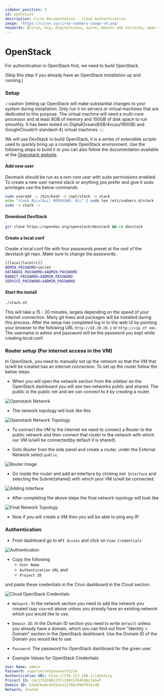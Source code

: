 ```yaml
---
sidebar_position: 5
id: openstack
description: Cirun Documentation - Cloud Authentication.
image: "https://cirun.io/cirun-summary-image-v4.png"
keywords: [Cirun, Gcp, digitalocean, azure, Amazon web services, open stack, Authentication, Oracle]
---
```


# OpenStack

For authentication in OpenStack first, we need to build OpenStack.

(Skip this step if you already have an OpenStack installation up and running.)

### Setup

:::caution
Setting up OpenStack will make substantial changes to your system during installation. Only run it on servers or virtual machines that are dedicated to this purpose. The virtual machine will need a multi-core processor and at least 8GB of memory and 100GB of disk space to run smoothly. It has been tested on DigitalOcean(8GB/4vcpu/160GB) and GoogleCloud(n1-standard-4) virtual machines.
:::

We will use DevStack to build OpenStack, it is a series of extensible scripts used to quickly bring up a complete OpenStack environment. Use the following steps to build it or you can also follow the documentation available at the [Openstack website](https://docs.openstack.org/devstack/latest).

#### Add new user

Devstack should be run as a non-root user with sudo permissions enabled. To create a new user named stack or anything you prefer and give it sudo privileges use the below commands

```bash
sudo useradd -s /bin/bash -d /opt/stack -m stack
echo "stack ALL=(ALL) NOPASSWD: ALL" | sudo tee /etc/sudoers.d/stack
sudo -u stack -i
```

#### Download DevStack

```bash
git clone https://opendev.org/openstack/devstack && cd devstack
```

#### Create a local.conf

Create a local.conf file with four passwords preset at the root of the devstack git repo. Make sure to change the passwords.

```bash
[[local|localrc]]
ADMIN_PASSWORD=secret
DATABASE_PASSWORD=$ADMIN_PASSWORD
RABBIT_PASSWORD=$ADMIN_PASSWORD
SERVICE_PASSWORD=$ADMIN_PASSWORD
```

#### Start the install

```bash
./stack.sh
```

This will take a 15 - 20 minutes, largely depending on the speed of your internet connection. Many git trees and packages will be installed during this process. After the setup has completed log in to the web UI by pointing your browser to the following URL `http://10.20.20.1` or `http://<ip of vm>`. The username is admin and password will be the password you kept while creating local.conf.

### Router setup (For internet access in the VM)

In OpenStack, you need to manually set up the network so that the VM that is/will be created has an internet connection. To set up the router follow the below steps.

- When you will open the network section from the sidebar on the OpenStack dashboard you will see two networks public and shared. The public is the public net and we can connect to it by creating a router.

![Openstack Network](../../static/cloud/openstack-network.png)

- The network topology will look like this

![Openstack Network Topology](../../static/cloud/openstack-network-topology.png)

- To connect the VM to the internet we need to connect a Router to the public network and then connect that router to the network with which our VM is/will be connected(by default it is shared).

- Goto Router from the side panel and create a router, under the External Network select `public`.

![Router Image](https://user-images.githubusercontent.com/55244069/141321487-a873e30e-ffaf-4e08-b371-9c8efff9f809.png)

- Go inside the router and add an interface by clicking `Add Interface` and selecting the Subnet(shared) with which your VM is/will be connected.

![Adding Interface](https://user-images.githubusercontent.com/55244069/141322128-906e7823-42f0-4e39-8683-168626a130d6.png)

- After completing the above steps the final network topology will look like

![Final Network Topology](../../static/cloud/openstack-final-network-topology.png)

- Now if you will create a VM then you will be able to ping any IP.

### Authentication

- From dashboard go to `API Access` and click on `View Credentials`

![Authentication](../../static/cloud/openstack-authentication.png)

- Copy the following
    - `User Name`
    - `Authentication URL` and
    - `Project ID`

and paste these credentials in the Cirun dashboard in the Cloud section.

![Cloud OpenStack Credentials](../../static/cloud/cloud-openstack-creds.png)

- `Network` : In the network section you need to add the network you created (say `shared`) above unless
  you already have an existing network which you would like to use.

- `Domain ID`: In the Domain ID section you need to write `default` unless you already have a
  domain, which you can find out from "Identity > Domain" section in the OpenStack dashboard. Use
  the Domain ID of the Domain you would like to use.

- `Password`: The password for OpenStack dashboard for the given user.

* Example Values for OpenStack Credentials

```yaml
User Name: admin
Password: supersecretpassword1234
Authentication URL: http://159.223.166.1/identity
Project ID: c4c175d2801237c198153545db21e6ef
Domain ID: 63a9cbe8cd3d12e112786c990f93ecd0
Network: shared
```
